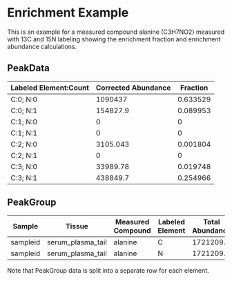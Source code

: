# Enrichment Example

This is an example for a measured compound alanine (C3H7NO2) measured with 13C and 15N labeling showing the enrichment
fraction and enrichment abundance calculations.

## PeakData

Labeled Element:Count | Corrected Abundance | Fraction
-- | -- | --
C:0; N:0 | 1090437 | 0.633529
C:0; N:1 | 154827.9 | 0.089953
C:1; N:0 | 0 | 0
C:1; N:1 | 0 | 0
C:2; N:0 | 3105.043 | 0.001804
C:2; N:1 | 0 | 0
C:3; N:0 | 33989.78 | 0.019748
C:3; N:1 | 438849.7 | 0.254966

## PeakGroup

Sample | Tissue | Measured<br>Compound | Labeled<br>Element | Total<br>Abundance | Enrichment<br>Fraction | Enrichment<br>Abundance
-- | -- | -- | -- | -- | -- | --
sampleid | serum_plasma_tail | alanine | C | 1721209.0 | 0.2759 | 474909.4989
sampleid | serum_plasma_tail | alanine | N | 1721209.0 | 0.3449 | 593677.6307

Note that PeakGroup data is split into a separate row for each element.
